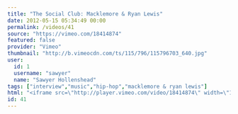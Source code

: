 ```yaml
---
title: "The Social Club: Macklemore & Ryan Lewis"
date: 2012-05-15 05:34:49 00:00
permalink: /videos/41
source: "https://vimeo.com/18414874"
featured: false
provider: "Vimeo"
thumbnail: "http://b.vimeocdn.com/ts/115/796/115796703_640.jpg"
user:
  id: 1
  username: "sawyer"
  name: "Sawyer Hollenshead"
tags: ["interview","music","hip-hop","macklemore & ryan lewis"]
html: "<iframe src=\"http://player.vimeo.com/video/18414874\" width=\"1280\" height=\"720\" frameborder=\"0\" webkitAllowFullScreen mozallowfullscreen allowFullScreen></iframe>"
id: 41
---
```


